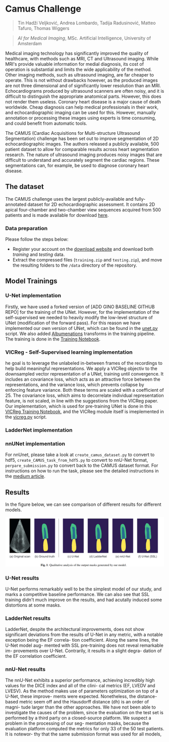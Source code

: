# Camus Challenge
> Tin Hadži Veljković, Andrea Lombardo, Tadija Radusinović, Matteo Tafuro, Thomas Wiggers

> _AI for Medical Imaging_, MSc. Artificial Intelligence, University of Amsterdam

Medical imaging technology has significantly improved the quality of healthcare, with methods such as MRI, CT and Ultrasound imaging. While MRI's provide valuable information for medial diagnosis, its cost of operation is substantial and limits the wide applicability of the method. Other imaging methods, such as ultrasound imaging, are far cheaper to operate. This is not without drawbacks however, as the produced images are not three dimensional and of significantly lower resolution than an MRI. Echocardiograms produced by ultrasound scanners are often noisy, and it is difficult to distinguish the appropriate anatomical parts. However, this does not render them useless. Coronary heart disease is a major cause of death worldwide. Cheap diagnosis can help medical professionals in their work, and echocardiographic imaging can be used for this. However, manually annotation or processing these images using experts is time consuming, and could benefit from automatic tools.

The CAMUS (Cardiac Acquisitions for Multi-structure Ultrasound Segmentation) challenge has been set out to improve segmentation of 2D echocardiographic images. The authors released a publicly available, 500 patient dataset to allow for comparable results across heart segmentation research. The nature of ultrasound imaging produces noisy images that are difficult to understand and accurately segment the cardiac regions. These segmentations can, for example, be used to diagnose coronary heart disease.

## The dataset
The CAMUS challenge uses the largest publicly-available and fully-annotated dataset for 2D echocardiographic assessment. It contains 2D apical four-chamber and two-chamber view sequences acquired from 500 patients and is made available for download [here](http://camus.creatis.insa-lyon.fr/challenge/#challenges).

### Data preparation
Please follow the steps below:
- Register your account on the [download website](http://camus.creatis.insa-lyon.fr/challenge/#challenges) and download both _training_ and _testing_ data.
- Extract the compressed files (`training.zip` and `testing.zip`), and move the resulting folders to the `/data` directory of the repository.

## Model Trainings

### U-Net implementation
Firstly, we have used a forked version of [ADD GINO BASELINE GITHUB REPO] for the training of the UNet. However, for the implementation of the self-supervised we needed to heavily modify the low-level structure of UNet (modification of the forward pass). For this reason we have implemented our own version of UNet, which can be found in the [unet.py](https://github.com/lutai14/CAMUS-challenge/blob/main/gino_baseline/unet.py) script. We also added [Albumenations](https://albumentations.ai/docs/api_reference/augmentations/transforms/) transforms in the training pipeline. The training is done in the [Training Notebook](https://github.com/lutai14/CAMUS-challenge/blob/main/gino_baseline/train.ipynb).

### VICReg - Self-Supervised learning implementation
he goal is to leverage the unlabeled in-between frames of the recordings to help build meaningful representations. We apply a VICReg objectiv to the downsampled vector representation of a UNet, training until convergence. It includes an covariance loss, which acts as an attractive force between the representations, and the variance loss, which prevents collapse by enforcing feature variance. Both these terms are scaled with a coefficient of 25. The covariance loss, which aims to decorrelate individual representation feature, is not scaled, in line with the suggestions from the VICReg paper. Our implementation, which is used for pre-training UNet is done in this [VICReg Training Notebook](https://github.com/lutai14/CAMUS-challenge/blob/main/gino_baseline/vicreg.ipynb), and the VICReg module itself is imeplemented in the [vicreg.py](https://github.com/lutai14/CAMUS-challenge/blob/main/gino_baseline/vicreg.py) script. 

### LadderNet implementation

### nnUNet implementation
For nnUnet, please take a look at `create_camus_dataset.py` to convert to hdf5, `create_CAMUS_task_from_hdf5.py` to convert to nnU-Net format, `perpare_submission.py` to convert back to the CAMUS dataset format.
For instructions on how to run the task, please see the detailed instructions in the [medium article](https://medium.com/miccai-educational-initiative/nnu-net-the-no-new-unet-for-automatic-segmentation-8d655f3f6d2a).

## Results
In the figure below, we can see comparison of different results for different models. 

![Text](https://github.com/lutai14/CAMUS-challenge/blob/main/imgs/results_comparison.png)

### U-Net results
U-Net performs remarkably well to be the simplest model
of our study, and marks a competitive baseline performance. We can also see that SSL training didn't much improve on the results, and had acutally induced some distortions at some masks. 


### LadderNet results
LadderNet, despite the architectural improvements, does
not show significant deviations from the results of U-Net in
any metric, with a notable exception being the EF correla-
tion coefficient. Along the same lines, the U-Net model aug-
mented with SSL pre-training does not reveal remarkable im-
provements over U-Net. Contrarily, it results in a slight degra-
dation of the EF correlation coefficient. 

### nnU-Net results
The nnU-Net exhibits a superior performance, achieving
incredibly high values for the DICE index and all of the clini-
cal metrics (EF, LVEDV and LVESV). As the method makes use
of parameters optimization on top of a U-Net, these improve-
ments were expected. Nonetheless, the distance-based metric
seem off and the Hausdorff distance (dh) is an order of magni-
tude larger than the other approaches. We have not been able
to investigate the causes of the problem, since the evaluation
on the test set is performed by a third party on a closed-source
platform. We suspect a problem in the processing of our seg-
mentation masks, because the evaluation platform computed
the metrics for only 33 of the 50 test patients. It is notewor-
thy that the same submission format was used for all models,
